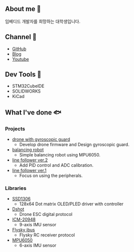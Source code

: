 ## About me 🦄 
임베디드 개발자를 희망하는 대학생입니다. 

## Channel 🐬
- [GitHub](https://github.com/mokhwasomssi) 
- [Blog](https://mokhwasomssi.tistory.com/) 
- [Youtube](https://www.youtube.com/channel/UCjLpy5cuPepSS_kRHBvJvzQ)

## Dev Tools 🐳
* STM32CubeIDE  
* SOLIDWORKS
* KiCad

## What I've done 🐟

### Projects 
* [drone with gyroscopic guard](https://github.com/mokhwasomssi/drone_with_gyroscopic_guard.git)
  - Develop drone firmware and Design gyroscopic guard.
* [balancing robot](https://github.com/mokhwasomssi/stm32_hal_balancing_bot.git)  
  - Simple balancing robot using MPU6050.
* [line follower ver.2](https://github.com/mokhwasomssi/stm32_hal_line_tracer.git)
  - Add PID control and ADC calibration.
* [line follower ver.1](https://github.com/mokhwasomssi/stm32_spl_line_tracer.git) 
  - Focus on using the peripherals.

### Libraries
* [SSD1306](https://github.com/mokhwasomssi/stm32_hal_ssd1306.git)
  - 128x64 Dot matrix OLED/PLED driver with controller
* [Dshot](https://github.com/mokhwasomssi/stm32_hal_dshot.git)
  - Drone ESC digital protocol
* [ICM-20948](https://github.com/mokhwasomssi/stm32_hal_icm20948.git)
  - 9-axis IMU sensor
* [Flysky ibus](https://github.com/mokhwasomssi/stm32_hal_flysky_ibus.git)
  - Flysky RC receiver protocol
* [MPU6050](https://github.com/mokhwasomssi/stm32_hal_mpu6050.git)
  - 6-axis IMU sensor

